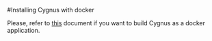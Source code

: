 #Installing Cygnus with docker

Please, refer to [this](../../docker/README.md) document if you want to build Cygnus as a docker application.

